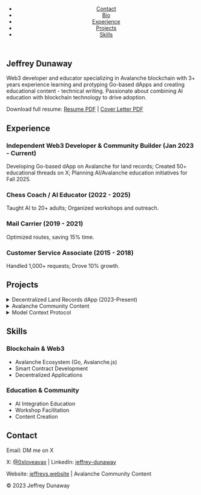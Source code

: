   <!DOCTYPE html>
  <html lang="en">
  <head>
      <meta charset="UTF-8">
      <meta name="viewport" content="width=device-width, initial-scale=1.0">
      <meta name="description" content="Jeffrey Dunaway (Avax) - Web3 Developer Portfolio with Avalanche Expertise">
      <meta name="keywords" content="Web3, Avalanche, Blockchain, AI Education, Developer">
      <title>Jeffrey Dunaway - Portfolio</title>
      <link rel="stylesheet" href="styles.css">
  </head>
  <body>
      <header>
          <nav>
              <ul>
                  <li><a href="#contact">Contact</a></li>
                  <li><a href="#bio">Bio</a></li>
                  <li><a href="#experience">Experience</a></li>
                  <li><a href="#projects">Projects</a></li>
                  <li><a href="#skills">Skills</a></li>
              </ul>
          </nav>
      </header>
      <section id="bio">
          <h1>Jeffrey Dunaway </h1>
          <p>Web3 developer and educator specializing in Avalanche blockchain with 3+ years experience learning and protyping Go-based dApps and creating educational content - technical writing. Passionate about combining AI education with blockchain technology to drive adoption.</p>
          <p>Download full resume: <a href="resume.pdf" download>Resume PDF</a> | <a href="cover-letter.pdf" download>Cover Letter PDF</a></p>
      </section>
      <section id="experience">
          <h2>Experience</h2>
          <div class="card">
              <h3 class="card__title">Independent Web3 Developer & Community Builder (Jan 2023 - Current)</h3>
              <p class="card__content">Developing Go-based dApp on Avalanche for land records; Created 50+ educational threads on X; Planning AI/Avalanche education initiatives for Fall 2025.</p>
          </div>
          <div class="card">
              <h3 class="card__title">Chess Coach / AI Educator (2022 - 2025)</h3>
              <p class="card__content">Taught AI to 20+ adults; Organized workshops and outreach.</p>
          </div>
          <div class="card">
              <h3 class="card__title">Mail Carrier (2019 - 2021)</h3>
              <p class="card__content">Optimized routes, saving 15% time.</p>
          </div>
          <div class="card">
              <h3 class="card__title">Customer Service Associate (2015 - 2018)</h3>
              <p class="card__content">Handled 1,000+ requests; Drove 10% growth.</p>
          </div>
      </section>
      <section id="projects">
          <h2>Projects</h2>
          <details aria-expanded="false">
              <summary>Decentralized Land Records dApp (2023-Present)</summary>
              <p>Developing a Go-based decentralized application on Avalanche for King County land records, integrating AI capabilities. Focused on creating transparent, immutable property records using Avalanche.js and smart contracts.</p>
          </details>
          <details aria-expanded="false">
              <summary>Avalanche Community Content</summary>
              <p>50+ threads and tutorials on X (@0xloveavax).</p>
          </details>
          <details aria-expanded="false">
              <summary>Model Context Protocol</summary>
              <p>AI tool for directory and GitHub management.</p>
          </details>
      </section>
      <section id="skills">
          <h2>Skills</h2>
          <div class="skills-grid">
              <div class="skill-category">
                  <h3>Blockchain & Web3</h3>
                  <ul>
                      <li>Avalanche Ecosystem (Go, Avalanche.js)</li>
                      <li>Smart Contract Development</li>
                      <li>Decentralized Applications</li>
                  </ul>
              </div>
              <div class="skill-category">
                  <h3>Education & Community</h3>
                  <ul>
                      <li>AI Integration Education</li>
                      <li>Workshop Facilitation</li>
                      <li>Content Creation</li>
                  </ul>
              </div>
          </div>
      </section>
      <section id="contact">
          <h2>Contact</h2>
          <p>Email: DM me on X</p>
          <p>X: <a href="https://x.com/0xloveavax" target="_blank">@0xloveavax</a> | LinkedIn: <a href="https://linkedin.com/in/jeffrey-dunaway" target="_blank">jeffrey-dunaway</a></p>
          <p>Website: <a href="https://jeffreys.website" target="_blank">jeffreys.website</a> | Avalanche Community Content</p>
      </section>
      <footer>
          <p>&copy; 2023 Jeffrey Dunaway</p>
      </footer>
      <script src="script.js"></script>
  </body>
  </html>
  

